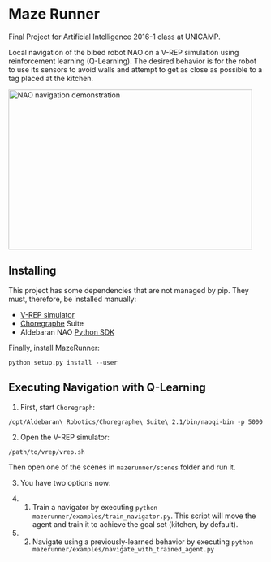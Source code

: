 # Maze Runner

Final Project for Artificial Intelligence 2016-1 class at UNICAMP.

Local navigation of the bibed robot NAO on a V-REP simulation using
reinforcement learning (Q-Learning).
The desired behavior is for the robot to use its sensors to avoid walls
and attempt to get as close as possible to a tag placed at the kitchen.

<a href="http://www.youtube.com/watch?feature=player_embedded&v=n-5PvVGxibg"
   target="_blank"><img src="http://img.youtube.com/vi/n-5PvVGxibg/0.jpg"
alt="NAO navigation demonstration" width="480" height="315" border="0" /></a>

## Installing

This project has some dependencies that are not managed by pip.
They must, therefore, be installed manually:

* [V-REP simulator](http://www.coppeliarobotics.com/downloads.html)
* [Choregraphe](https://community.aldebaran.com/en/resources/software) Suite
* Aldebaran NAO [Python SDK](http://doc.aldebaran.com/2-1/dev/python/install_guide.html)

Finally, install MazeRunner:

```shell
python setup.py install --user
```

## Executing Navigation with Q-Learning

1. First, start `Choregraph`:
```shell
/opt/Aldebaran\ Robotics/Choregraphe\ Suite\ 2.1/bin/naoqi-bin -p 5000
```

2. Open the V-REP simulator:
```shell
/path/to/vrep/vrep.sh
```
Then open one of the scenes in `mazerunner/scenes` folder and run it.

3. You have two options now:

  3. 1. Train a navigator by executing `python mazerunner/examples/train_navigator.py`.
    This script will move the agent and train it to achieve the goal set (kitchen, by default).

  3. 2. Navigate using a previously-learned behavior by executing
  `python mazerunner/examples/navigate_with_trained_agent.py`
